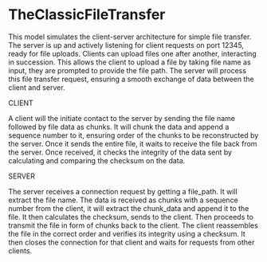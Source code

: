 # TheClassicFileTransfer

This model simulates the client-server architecture for simple file transfer.
The server is up and actively listening for client requests on port 12345, ready for file uploads.
Clients can upload files one after another, interacting in succession.
This allows the client to upload a file by taking file name as input, they are prompted to provide the file path. 
The server will process this file transfer request, ensuring a smooth exchange of data between the client and server.


CLIENT

A client will the initiate contact to the server by sending the file name followed by file data as chunks.
It will chunk the data and append a sequence number to it, ensuring order of the chunks to be reconstructed by the server.
Once it sends the entire file, it waits to receive the file back from the server. 
Once received, it checks the integrity of the data sent by calculating and comparing the checksum on the data.


SERVER

The server receives a connection request by getting a file_path. It will extract the file name.
The data is received as chunks with a sequence number from the client, it will extract the chunk_data and append it to the file.
It then calculates the checksum, sends to the client. Then proceeds to transmit the file in form of chunks back to the client.
The client reassembles the file in the correct order and verifies its integrity using a checksum.
It then closes the connection for that client and waits for requests from other clients.    